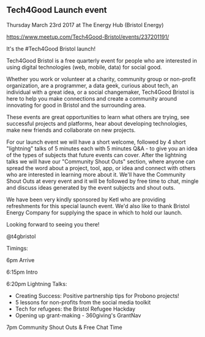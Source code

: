 ## Tech4Good Launch event

Thursday March 23rd 2017 at The Energy Hub (Bristol Energy) 

https://www.meetup.com/Tech4Good-Bristol/events/237201191/

It's the #Tech4Good Bristol launch!

Tech4Good Bristol is a free quarterly event for people who are interested in using digital technologies (web, mobile, data) for social good.

Whether you work or volunteer at a charity, community group or non-profit organization, are a programmer, a data geek, curious about tech, an individual with a great idea, or a social changemaker, Tech4Good Bristol is here to help you make connections and create a community around innovating for good in Bristol and the surrounding area.

These events are great opportunities to learn what others are trying, see successful projects and platforms, hear about developing technologies, make new friends and collaborate on new projects.

For our launch event we will have a short welcome, followed by 4 short "lightning" talks of 5 minutes each with 5 minutes Q&A - to give you an idea of the types of subjects that future events can cover. After the lightning talks we will have our "Community Shout Outs" section, where anyone can spread the word about a project, tool, app, or idea and connect with others who are interested in learning more about it. We'll have the Community Shout Outs at every event and it will be followed by free time to chat, mingle and discuss ideas generated by the event subjects and shout outs.

We have been very kindly sponsored by Ketl who are providing refreshments for this special launch event. We'd also like to thank Bristol Energy Company for supplying the space in which to hold our launch.

Looking forward to seeing you there!

@t4gbristol

Timings:

6pm Arrive

6:15pm Intro

6:20pm Lightning Talks:

* Creating Success: Positive partnership tips for Probono projects! 
* 5 lessons for non-profits from the social media toolkit 
* Tech for refugees: the Bristol Refugee Hackday 
* Opening up grant-making - 360giving's GrantNav

7pm Community Shout Outs & Free Chat Time 
